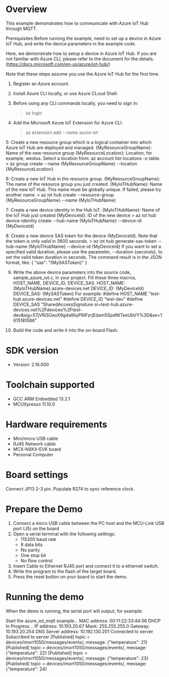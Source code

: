 Overview
========
This example demonstrates how to communicate with Azure IoT Hub through MQTT.

Prerequisites
Before running the example, need to set up a device in Azure IoT Hub, and write the device parameters in the example code.

Here, we demonstrate how to setup a device in Azure IoT Hub. If you are not familiar with Azure CLI, please refer to
the document for the details. (https://docs.microsoft.com/en-us/azure/iot-hub/)

Note that these steps assume you use the Azure IoT Hub for the first time.

1. Register an Azure account.

2. Install Azure CLI locally, or use Azure CLoud Shell.

3. Before using any CLI commands locally, you need to sign in:
     > az login

4. Add the Microsoft Azure IoT Extension for Azure CLI.
     > az extension add --name azure-iot

5: Create a new resource group which is a logical container into which Azure IoT Hub are deployed and managed.
   {MyResourceGroupName}: Name of the new resource group
   {MyResourceLocation}: Location, for example, westus. Select a location from: az account list-locations -o table.
     > az group create --name {MyResourceGroupName} --location {MyResourceLocation}

6: Create a new IoT Hub in the resource group.
   {MyResourceGroupName}: The name of the resource group you just created.
   {MyIoTHubName}: Name of the new IoT Hub. This name must be globally unique. If failed, please try another name.
     > az iot hub create --resource-group {MyResourceGroupName} --name {MyIoTHubName}

7: Create a new device identity in the Hub IoT.
   {MyIoTHubName}: Name of the IoT Hub just created
   {MyDeviceId}: ID of the new device
     > az iot hub device-identity create --hub-name {MyIoTHubName} --device-id {MyDeviceId}

8: Create a new device SAS token for the device {MyDeviceId}. Note that the token is only valid in 3600 seconds.
     > az iot hub generate-sas-token --hub-name {MyIoTHubName} --device-id {MyDeviceId}
   If you want to set a specified valid duration, please use the parameter, --duration {seconds}, to set the valid
   token duration in seconds.
   The command result is in the JSON format, like:
     {
        "sas": "{MySASToken}"
     }

9. Write the above device parameters into the source code, sample_azure_iot.c, in your project. Fill these three macros,
   HOST_NAME, DEVICE_ID, DEVICE_SAS.
     HOST_NAME: {MyIoTHubName}.azure-devices.net
     DEVICE_ID: {MyDeviceId}
     DEVICE_SAS: {MySASToken}
   For example:
     #define HOST_NAME "test-hub.azure-devices.net"
     #define DEVICE_ID "test-dev"
     #define DEVICE_SAS "SharedAccessSignature sr=test-hub.azure-devices.net%2Fdevices%2Ftest-dev&sig=57jVRiSOeoX9g4aI6iyP6tFzrjEdam5SpdNITeeUbVY%3D&se=1615181586"

10. Build the code and write it into the on-board Flash.


SDK version
===========
- Version: 2.16.000

Toolchain supported
===================
- GCC ARM Embedded  13.2.1
- MCUXpresso  11.10.0

Hardware requirements
=====================
- Mini/micro USB cable
- RJ45 Network cable
- MCX-N9XX-EVK board
- Personal Computer

Board settings
==============
Connect JP13 2-3 pin.
Populate R274 to sync reference clock.

Prepare the Demo
================
1.  Connect a micro USB cable between the PC host and the MCU-Link USB port (J5) on the board
2.  Open a serial terminal with the following settings:
    - 115200 baud rate
    - 8 data bits
    - No parity
    - One stop bit
    - No flow control
3.  Insert Cable to Ethernet RJ45 port and connect it to a ethernet switch.
4.  Write the program to the flash of the target board.
5.  Press the reset button on your board to start the demo.

Running the demo
================
When the demo is running, the serial port will output, for example:

Start the azure_iot_mqtt example...
MAC address: 00:11:22:33:44:56
DHCP In Progress...
IP address: 10.193.20.67
Mask: 255.255.255.0
Gateway: 10.193.20.254
DNS Server address: 10.192.130.201
Connected to server
Subscribed to server
[Published] topic = devices/imxrt1050/messages/events/, message: {"temperature": 21}
[Published] topic = devices/imxrt1050/messages/events/, message: {"temperature": 22}
[Published] topic = devices/imxrt1050/messages/events/, message: {"temperature": 23}
[Published] topic = devices/imxrt1050/messages/events/, message: {"temperature": 24}

